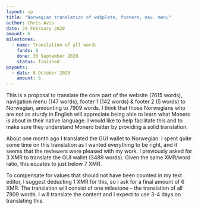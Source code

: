 ```yaml
---
layout: cp
title: "Norwegian translation of webplate, footers, nav. menu"
author: Chris Avis
date: 24 February 2020
amount: 6
milestones:
  - name: Translation of all words
    funds: 6
    done: 30 September 2020
    status: finished
payouts:
  - date: 8 October 2020
    amount: 6
---
```


This is a proposal to translate the core part of the website (7615 words), navigation menu (147 words), footer 1 (142 words) & 
footer 2 (5 words) to Norwegian, amounting to 7909 words. I think that those Norwegians who are not as sturdy in English will 
appreciate being able to learn what Monero is about in their native language. I would like to help facilitate this and to 
make sure they understand Monero better by providing a solid translation.

About one month ago I translated the GUI wallet to Norwegian. I spent quite some time on this translation as I 
wanted everything to be right, and it seems that the reviewers were pleased with my work. I previously asked for 
3 XMR to translate the GUI wallet (3489 words). Given the same XMR/word ratio, this equates to just below 7 XMR.

To compensate for values that should not have been counted in my text editor, I suggest deducting 1 XMR for this, so I 
ask for a final amount of 6 XMR. The translation will consist of one milestone – the translation of all 7909 words. I will translate 
the content and I expect to use 3-4 days on translating this.
